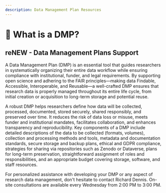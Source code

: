```yaml
---
description: Data Management Plan Resources
---
```


# 🔴 What is a DMP?

## reNEW - Data Management Plans Support

A Data Management Plan (DMP) is an essential tool that guides researchers in systematically organizing their entire data workflow while ensuring compliance with institutional, funder, and legal requirements. By supporting open science and adhering to the FAIR principles—making data Findable, Accessible, Interoperable, and Reusable—a well-crafted DMP ensures that research data is properly managed throughout its entire life cycle, from initial creation or acquisition to long-term storage and potential reuse.

A robust DMP helps researchers define how data will be collected, processed, documented, stored securely, shared responsibly, and preserved over time. It reduces the risk of data loss or misuse, meets funder and institutional mandates, facilitates collaboration, and enhances transparency and reproducibility. Key components of a DMP include detailed descriptions of the data to be collected (formats, volumes), collection and processing methods and tools, metadata and documentation standards, secure storage and backup plans, ethical and GDPR compliance, strategies for sharing via repositories such as Zenodo or Dataverse, plans for long-term preservation, straightforward assignment of roles and responsibilities, and an appropriate budget covering storage, software, and staff resources.

For personalized assistance with developing your DMP or any aspect of research data management, don't hesitate to contact Richard Dennis. On-site consultations are available every Wednesday from 2:00 PM to 3:00 PM.

